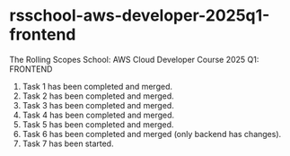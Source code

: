 # rsschool-aws-developer-2025q1-frontend
The Rolling Scopes School: AWS Cloud Developer Course 2025 Q1: FRONTEND

1) Task 1 has been completed and merged.
2) Task 2 has been completed and merged.
3) Task 3 has been completed and merged.
4) Task 4 has been completed and merged.
5) Task 5 has been completed and merged.
6) Task 6 has been completed and merged (only backend has changes).
7) Task 7 has been started.
